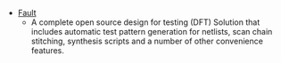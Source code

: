 - [Fault](https://github.com/Cloud-V/Fault)
  - A complete open source design for testing (DFT) Solution that includes automatic test pattern generation for netlists, scan chain stitching, synthesis scripts and a number of other convenience features.
